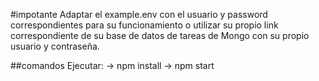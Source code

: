 #impotante
Adaptar el example.env con el usuario y password correspondientes para su funcionamiento 
o utilizar su propio link correspondiente de su base de datos de tareas de Mongo con su propio usuario y contraseña.

##comandos
Ejecutar: 
-> npm install
-> npm start
